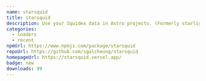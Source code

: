 ```yaml
---
name: starsquid
title: starsquid
description: Use your Squidex data in Astro projects. (Formerly starlight-squidex)
categories:
  - loaders
  - recent
npmUrl: https://www.npmjs.com/package/starsquid
repoUrl: https://github.com/sgalcheung/starsquid
homepageUrl: https://starsquid.vercel.app/
badge: new
downloads: 99
---
```

